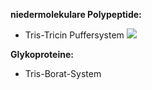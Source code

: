 **niedermolekulare Polypeptide:**
- Tris-Tricin Puffersystem
![](Pasted%20image%2020250109131735.png)

**Glykoproteine:**
- Tris-Borat-System

